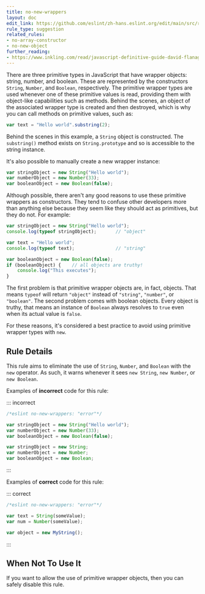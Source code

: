 ```yaml
---
title: no-new-wrappers
layout: doc
edit_link: https://github.com/eslint/zh-hans.eslint.org/edit/main/src/rules/no-new-wrappers.md
rule_type: suggestion
related_rules:
- no-array-constructor
- no-new-object
further_reading:
- https://www.inkling.com/read/javascript-definitive-guide-david-flanagan-6th/chapter-3/wrapper-objects
---
```



There are three primitive types in JavaScript that have wrapper objects: string, number, and boolean. These are represented by the constructors `String`, `Number`, and `Boolean`, respectively. The primitive wrapper types are used whenever one of these primitive values is read, providing them with object-like capabilities such as methods. Behind the scenes, an object of the associated wrapper type is created and then destroyed, which is why you can call methods on primitive values, such as:

```js
var text = "Hello world".substring(2);
```

Behind the scenes in this example, a `String` object is constructed. The `substring()` method exists on `String.prototype` and so is accessible to the string instance.

It's also possible to manually create a new wrapper instance:

```js
var stringObject = new String("Hello world");
var numberObject = new Number(33);
var booleanObject = new Boolean(false);
```

Although possible, there aren't any good reasons to use these primitive wrappers as constructors. They tend to confuse other developers more than anything else because they seem like they should act as primitives, but they do not. For example:

```js
var stringObject = new String("Hello world");
console.log(typeof stringObject);       // "object"

var text = "Hello world";
console.log(typeof text);               // "string"

var booleanObject = new Boolean(false);
if (booleanObject) {    // all objects are truthy!
    console.log("This executes");
}
```

The first problem is that primitive wrapper objects are, in fact, objects. That means `typeof` will return `"object"` instead of `"string"`, `"number"`, or `"boolean"`. The second problem comes with boolean objects. Every object is truthy, that means an instance of `Boolean` always resolves to `true` even when its actual value is `false`.

For these reasons, it's considered a best practice to avoid using primitive wrapper types with `new`.

## Rule Details

This rule aims to eliminate the use of `String`, `Number`, and `Boolean` with the `new` operator. As such, it warns whenever it sees `new String`, `new Number`, or `new Boolean`.

Examples of **incorrect** code for this rule:

::: incorrect

```js
/*eslint no-new-wrappers: "error"*/

var stringObject = new String("Hello world");
var numberObject = new Number(33);
var booleanObject = new Boolean(false);

var stringObject = new String;
var numberObject = new Number;
var booleanObject = new Boolean;
```

:::

Examples of **correct** code for this rule:

::: correct

```js
/*eslint no-new-wrappers: "error"*/

var text = String(someValue);
var num = Number(someValue);

var object = new MyString();
```

:::

## When Not To Use It

If you want to allow the use of primitive wrapper objects, then you can safely disable this rule.

